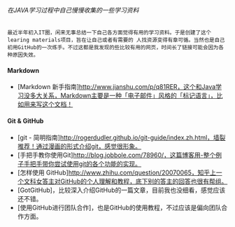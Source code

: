 ###### 在JAVA学习过程中自己慢慢收集的一些学习资料

    最近半年初入IT圈，闲来无事总结一下自己各方面觉得有用的学习资料。于是创建了这个 learing materials项目，旨在让自己或者有需要的 人找资源变得有章可循。当然也是自己初用GitHub的一次练手。不过这都是我发现的些比较有用的网页，时间长了链接可能会因为各种原因失效。
    
#### Markdown

- [Markdown 新手指南]http://www.jianshu.com/p/q81RER，这个和Java学习没多大关系，Markdown主要是一种「电子邮件」风格的「标记语言」，比如用来写这个文档！

#### Git & GitHub

- [git - 简明指南]http://rogerdudler.github.io/git-guide/index.zh.html，墙裂推荐！通过漫画的形式介绍git，感觉很形象。
- [手把手教你使用Git]http://blog.jobbole.com/78960/，这篇博客用-整个例子手把手带你尝试使用git的各个功能的实现。
- [怎样使用 GitHub]http://www.zhihu.com/question/20070065，知乎上一个文科女答主对GitHub的个人理解和教程，底下别的答主的回答也很有帮组。
- [GotGitHub]，比较深入介绍GitHub的一篇文章，目前我也没细看，感觉应该还不错。
- [使用GitHub进行团队合作]，也是GitHub的使用教程，不过应该是偏向团队合作方面。
  
